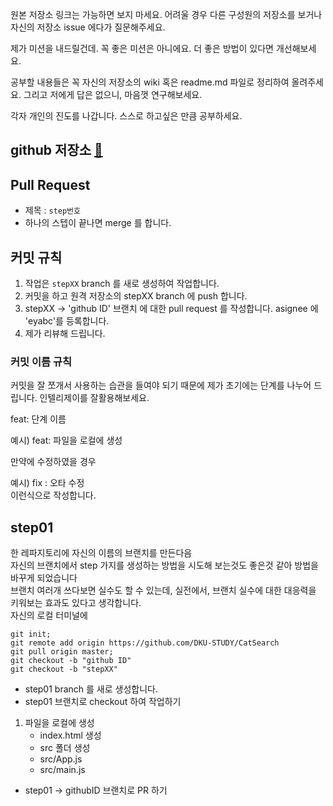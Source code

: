 원본 저장소 링크는 가능하면 보지 마세요. 어려울 경우 다른 구성원의 저장소를 보거나
자신의 저장소 issue 에다가 질문해주세요.

제가 미션을 내드릴건데. 꼭 좋은 미션은 아니에요. 
더 좋은 방법이 있다면 개선해보세요.

공부할 내용들은 꼭 자신의 저장소의 wiki 혹은 readme.md 파일로 정리하여 올려주세요.
그리고 저에게 답은 없으니, 마음껏 연구해보세요.

각자 개인의 진도를 나갑니다. 스스로 하고싶은 만큼 공부하세요.

## github 저장소 [:link:](https://github.com/DKU-STUDY/CatSearch)

## Pull Request
- 제목 : `step번호` 
- 하나의 스텝이 끝나면 merge 를 합니다.

## 커밋 규칙
1. 작업은 `stepXX` branch 를 새로 생성하여 작업합니다.
1. 커밋을 하고 원격 저장소의 stepXX branch 에 push 합니다.
1. stepXX -> 'github ID' 브랜치 에 대한 pull request 를 작성합니다. asignee 에 'eyabc'를 등록합니다.
1. 제가 리뷰해 드립니다.

### 커밋 이름 규칙
커밋을 잘 쪼개서 사용하는 습관을 들여야 되기 때문에
제가 초기에는 단계를 나누어 드립니다. 인텔리제이를 잘활용해보세요.

feat: 단계 이름

예시) feat: 파일을 로컬에 생성

만약에 수정하였을 경우

예시) fix : 오타 수정  
이런식으로 작성합니다. 

## step01
한 레파지토리에 자신의 이름의 브랜치를 만든다음   
자신의 브랜치에서 step 가지를 생성하는 방법을 시도해 보는것도 좋은것 같아 방법을 바꾸게 되었습니다  
브랜치 여러개 쓰다보면 실수도 할 수 있는데, 실전에서, 브랜치 실수에 대한 대응력을 키워보는 효과도 있다고 생각합니다.  
자신의 로컬 터미널에 

```shell script
git init;
git remote add origin https://github.com/DKU-STUDY/CatSearch
git pull origin master;
git checkout -b "github ID"
git checkout -b "stepXX"
```

- step01 branch 를 새로 생성합니다.
- step01 브랜치로 checkout 하여 작업하기
1. 파일을 로컬에 생성
    - index.html 생성
    - src 폴더 생성
    - src/App.js
    - src/main.js

- step01 -> githubID 브랜치로 PR 하기
